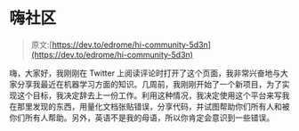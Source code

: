 # 嗨社区

> 原文:[https://dev.to/edrome/hi-community-5d3n](https://dev.to/edrome/hi-community-5d3n)

嗨，大家好，我刚刚在 Twitter 上阅读评论时打开了这个页面，我非常兴奋地与大家分享我最近在机器学习方面的知识。几周前，我刚刚开始了一个新项目，为了实现这个目标，我决定辞去上一份工作。利用这种情况，我决定使用这个平台来写我在那里发现的东西，用量化文档张贴错误，分享代码，并试图帮助你们所有人和被你们所有人帮助。另外，英语不是我的母语，所以你肯定会意识到一些错误。